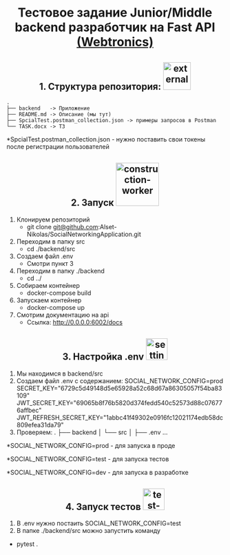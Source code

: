 <h1 align="center">Тестовое задание Junior/Middle backend разработчик на Fast API 
<a href='https://webtronics.ru/'>
(Webtronics)
</a>
</h1>


<h2 align="center">1. Структура репозитория:
<img width="64" height="64" src="https://img.icons8.com/external-justicon-lineal-color-justicon/64/external-tree-tree-justicon-lineal-color-justicon-6.png" alt="external-tree-tree-justicon-lineal-color-justicon-6"/>
</h2>

    .
    ├── backend   -> Приложение
    ├── README.md -> Описание (мы тут)
    ├── SpcialTest.postman_collection.json -> примеры запросов в Postman
    └── TASK.docx -> ТЗ

*SpcialTest.postman_collection.json - нужно поставить свои токены после регистрации пользователей

<h2 align="center">2. Запуск
<img width="100" height="100" src="https://img.icons8.com/stickers/100/construction-worker.png" alt="construction-worker"/>
</h2>

1. Клонируем репозиторий
   * git clone git@github.com:Alset-Nikolas/SocialNetworkingApplication.git
2. Переходим в папку src
   * cd ./backend/src
3. Создаем файл .env
   * Смотри пункт 3
4. Переходим в папку ./backend
   * cd ../
5. Собираем контейнер
   * docker-compose build
6. Запускаем контейнер
   * docker-compose up
7. Смотрим документацию на api
   * Ссылка:  http://0.0.0.0:6002/docs

<h2 align="center"> 3. Настройка .env 
<img width="50" height="50" src="https://img.icons8.com/ios-filled/50/40C057/settings.png" alt="settings"/>
</h2>

1. Мы находимся в backend/src
2. Создаем файл .env с содержанием:
   SOCIAL_NETWORK_CONFIG=prod
   SECRET_KEY="6729c5d49148d5e65928a52c68d67a86305057f54ba83109"
   JWT_SECRET_KEY="69065b8f76b5820d374fedd540c52573d88c076776affbec"
   JWT_REFRESH_SECRET_KEY="1abbc41f49302e0916fc12021174edb58dc809efea31da79"
3. Проверяем: 
.
├── backend
│   └── src
│       ├── .env
...

<p>*SOCIAL_NETWORK_CONFIG=prod - для запуска в проде</p>
<p>*SOCIAL_NETWORK_CONFIG=test - для запуска тестов</p>
<p>*SOCIAL_NETWORK_CONFIG=dev - для запуска в разработке</p>


<h2  align="center"> 4. Запуск тестов 
<img width="50" height="50" src="https://img.icons8.com/ios/50/40C057/test-passed--v1.png" alt="test-passed--v1"/>
</h2>

1. В .env нужно постаить SOCIAL_NETWORK_CONFIG=test
2. В папке ./backend/src можно запустить команду 
*  pytest .

